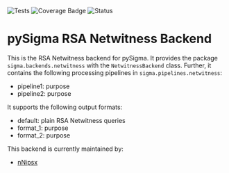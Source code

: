 ![Tests](https://github.com/Tilyx/pySigma-backend-netwitness/actions/workflows/test.yml/badge.svg)
![Coverage Badge](https://img.shields.io/endpoint?url=https://gist.githubusercontent.com/nNipsx-Sec/17f796b05463b26be5757fbec657905f/raw/1e7cbf7e8d046fbe45e5c392ddf7372f1080c0bf/Tilyx-pySigma-backend-netwitness.json)
![Status](https://img.shields.io/badge/Status-pre--release-orange)

# pySigma RSA Netwitness Backend

This is the RSA Netwitness backend for pySigma. It provides the package `sigma.backends.netwitness` with the `NetwitnessBackend` class.
Further, it contains the following processing pipelines in `sigma.pipelines.netwitness`:

* pipeline1: purpose
* pipeline2: purpose


It supports the following output formats:

* default: plain RSA Netwitness queries
* format_1: purpose
* format_2: purpose

This backend is currently maintained by:

* [nNipsx](https://github.com/nNipsx-Sec/)
